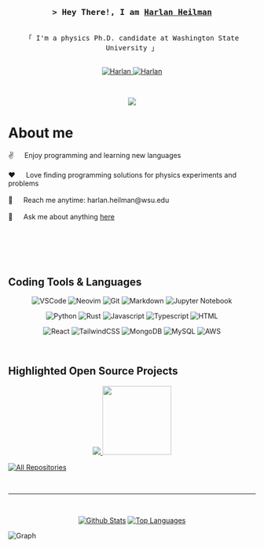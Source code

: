 <!-- Intro  -->
<h3 align="center">
        <samp>&gt; Hey There!, I am
                <b><a target="_blank" href="https://www.linkedin.com/in/harlan-heilman-aa6b81127/">Harlan Heilman</a></b>
        </samp>
</h3>


<p align="center"> 
  <samp>
    <br>
    「 I'm a physics Ph.D. candidate at Washington State University 」
    <br>
    <br>
  </samp>
</p>

<p align="center">
 <a href="https://www.linkedin.com/in/harlan-heilman-aa6b81127/" target="_blank">
  <img src="https://img.shields.io/badge/LinkedIn-0077B5?style=for-the-badge&logo=linkedin&logoColor=white" alt="Harlan"/>
 </a>
 <a href="https://www.instagram.com/har.haaaarrr/" target="_blank">
  <img src="https://img.shields.io/badge/Instagram-fe4164?style=for-the-badge&logo=instagram&logoColor=white" alt="Harlan" />
 </a> 
</p>
<br />
<p align="center">
	<img src="https://raw.githubusercontent.com/catppuccin/catppuccin/main/assets/footers/gray0_ctp_on_line.svg?sanitize=true" />
</p>

<!-- About Section -->
 # About me
 
<p>
 ✌️ &emsp; Enjoy programming and learning new languages <br/><br/>
 ❤️ &emsp; Love finding programming solutions for physics experiments and problems<br/><br/>
 📧 &emsp; Reach me anytime: harlan.heilman@wsu.edu<br/><br/>
 💬 &emsp; Ask me about anything <a href = "https://github.com/HarlanHeilman/HarlanHeilman/issues"> here </a> <br></br>
</p>
<br/>
<br/>
<br/>

## Coding Tools & Languages
<div align = "center">
	
![VSCode](https://img.shields.io/badge/Visual_Studio-0078d7?style=for-the-badge&logo=visual%20studio&logoColor=white)
![Neovim](https://img.shields.io/badge/NeoVim-%2357A143.svg?&style=for-the-badge&logo=neovim&logoColor=white)
![Git](https://img.shields.io/badge/Git-F05032?style=for-the-badge&logo=git&logoColor=white)
![Markdown](https://img.shields.io/badge/Markdown-000000?style=for-the-badge&logo=markdown&logoColor=white)
![Jupyter Notebook](https://img.shields.io/badge/jupyter-%23FA0F00.svg?style=for-the-badge&logo=jupyter&logoColor=white)

![Python](https://img.shields.io/badge/python-3670A0?style=for-the-badge&logo=python&logoColor=ffdd54)
![Rust](https://img.shields.io/badge/rust-%23000000.svg?style=for-the-badge&logo=rust&logoColor=white)
![Javascript](https://img.shields.io/badge/Javascript-F0DB4F?style=for-the-badge&labelColor=black&logo=javascript&logoColor=F0DB4F)
![Typescript](https://img.shields.io/badge/Typescript-007acc?style=for-the-badge&labelColor=black&logo=typescript&logoColor=007acc)
![HTML](https://img.shields.io/badge/HTML5-E34F26?style=for-the-badge&logo=html5&logoColor=white)

![React](https://img.shields.io/badge/-React-61DBFB?style=for-the-badge&labelColor=black&logo=react&logoColor=61DBFB)
![TailwindCSS](https://img.shields.io/badge/tailwindcss-%2338B2AC.svg?style=for-the-badge&logo=tailwind-css&logoColor=white)
![MongoDB](https://img.shields.io/badge/MongoDB-4EA94B?style=for-the-badge&logo=mongodb&logoColor=white)
![MySQL](https://img.shields.io/badge/mysql-4479A1.svg?style=for-the-badge&logo=mysql&logoColor=white)
![AWS](https://img.shields.io/badge/AWS-%23FF9900.svg?style=for-the-badge&logo=amazon-aws&logoColor=white)

</div>
<br/>

## Highlighted Open Source Projects
<p align="center">
	<a align="left" href="https://github.com/WSU-Carbon-Lab/pyref"> <img src="https://github-readme-stats.vercel.app/api/pin/?username=WSU-Carbon-Lab&repo=pyref&border_color=c6d0f5&bg_color=232634&title_color=81c8be&text_color=c6d0f5&icon_color=ca9ee6"/> </a>
	<a align="right" href="https://github.com/WSU-Carbon-Lab/xray-atlas"> <img src="https://github-readme-stats.vercel.app/api/pin/?username=WSU-Carbon-Lab&repo=xray-atlas&border_color=c6d0f5&bg_color=232634&title_color=81c8be&text_color=c6d0f5&icon_color=ca9ee6" height = 140/> </a>
</p>

<p align="left">
  <a href="https://github.com/HarlanHeilman?tab=repositories" target="_blank"><img alt="All Repositories" title="All Repositories" src="https://img.shields.io/badge/-All%20Repos-2962FF?style=for-the-badge&logo=koding&logoColor=white"/></a>
</p>

<br/>
<hr/>
<br/> 

<p align="center"> 	
	<a height=200 align="center" href="https://github.com/anuraghazra/github-readme-stats"><img alt="Github Stats" src="https://github-readme-stats.vercel.app/api?username=HarlanHeilman&show_icons=true&theme=catppuccin_mocha&hide=stars&hide_title=true"/></a>
	<a height=200 align="center" href="https://github.com/anuraghazra/convoychat"><img alt="Top Languages" src="https://github-readme-stats.vercel.app/api/top-langs/?username=HarlanHeilman&layout=compact&theme=catppuccin_mocha&hide=roff,powershell&size_weight=.25&count_weight=.75"/></a>
<br/>
</p>


![Graph](https://github-readme-activity-graph.vercel.app/graph?username=HarlanHeilman&theme=catppuccin_mocha&area=true&border_color=c6d0f5&bg_color=232634&title_color=81c8be&text_color=c6d0f5&line=ca9ee6&area_color=ca9ee6&point=ca9ee6&color=81c8be)
